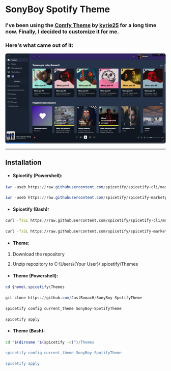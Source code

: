 # SonyBoy Spotify Theme

### I've been using the [Comfy Theme](https://github.com/Comfy-Themes/Spicetify) by [kyrie25](https://github.com/kyrie25) for a long time now. Finally, I decided to customize it for me.

### Here's what came out of it:

![example](https://raw.githubusercontent.com/JustRomacH/SonyBoy-SpotifyTheme/master/Images/example_1.png)

---

## Installation

- #### Spicetify (Powershell):

```powershell
iwr -useb https://raw.githubusercontent.com/spicetify/spicetify-cli/master/install.ps1 | iex

iwr -useb https://raw.githubusercontent.com/spicetify/spicetify-marketplace/main/resources/install.ps1 | iex
```

- #### Spicetify (Bash):

```bash
curl -fsSL https://raw.githubusercontent.com/spicetify/spicetify-cli/master/install.sh | sh

curl -fsSL https://raw.githubusercontent.com/spicetify/spicetify-marketplace/main/resources/install.sh | sh
```

- #### Theme:

1. Download the repository

2. Unzip repozitory to C:\Users\\{Your User}\\.spicetify\Themes

- #### Theme (Powershell):

```powershell
cd $home\.spicetify\Themes

git clone https://github.com/JustRomacH/SonyBoy-SpotifyTheme

spicetify config current_theme SonyBoy-SpotifyTheme

spicetify apply
```

- #### Theme (Bash):

```bash
cd "$(dirname "$(spicetify -c)")/Themes

spicetify config current_theme SonyBoy-SpotifyTheme

spicetify apply
```
